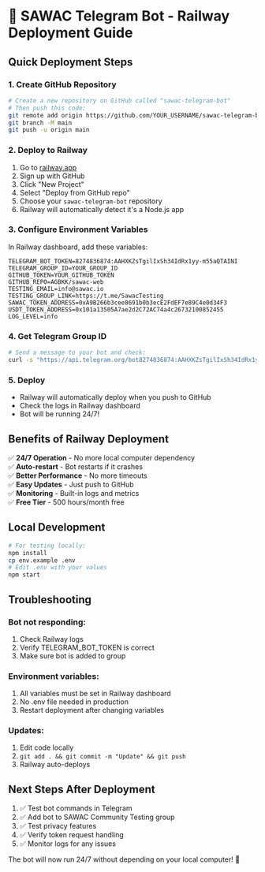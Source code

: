 # 🚀 SAWAC Telegram Bot - Railway Deployment Guide

## Quick Deployment Steps

### 1. Create GitHub Repository
```bash
# Create a new repository on GitHub called "sawac-telegram-bot"
# Then push this code:
git remote add origin https://github.com/YOUR_USERNAME/sawac-telegram-bot.git
git branch -M main
git push -u origin main
```

### 2. Deploy to Railway
1. Go to [railway.app](https://railway.app)
2. Sign up with GitHub
3. Click "New Project"
4. Select "Deploy from GitHub repo"
5. Choose your `sawac-telegram-bot` repository
6. Railway will automatically detect it's a Node.js app

### 3. Configure Environment Variables
In Railway dashboard, add these variables:
```
TELEGRAM_BOT_TOKEN=8274836874:AAHXKZsTgilIxSh34IdRx1yy-m55aQTAINI
TELEGRAM_GROUP_ID=YOUR_GROUP_ID
GITHUB_TOKEN=YOUR_GITHUB_TOKEN
GITHUB_REPO=AGBKK/sawac-web
TESTING_EMAIL=info@sawac.io
TESTING_GROUP_LINK=https://t.me/SawacTesting
SAWAC_TOKEN_ADDRESS=0xA9B266b3cee8691b0b3ecE2FdEF7e89C4e0d34F3
USDT_TOKEN_ADDRESS=0x101a13505A7ae2d2C72AC74a4c26732100852455
LOG_LEVEL=info
```

### 4. Get Telegram Group ID
```bash
# Send a message to your bot and check:
curl -s "https://api.telegram.org/bot8274836874:AAHXKZsTgilIxSh34IdRx1yy-m55aQTAINI/getUpdates"
```

### 5. Deploy
- Railway will automatically deploy when you push to GitHub
- Check the logs in Railway dashboard
- Bot will be running 24/7!

## Benefits of Railway Deployment

✅ **24/7 Operation** - No more local computer dependency  
✅ **Auto-restart** - Bot restarts if it crashes  
✅ **Better Performance** - No more timeouts  
✅ **Easy Updates** - Just push to GitHub  
✅ **Monitoring** - Built-in logs and metrics  
✅ **Free Tier** - 500 hours/month free  

## Local Development
```bash
# For testing locally:
npm install
cp env.example .env
# Edit .env with your values
npm start
```

## Troubleshooting

### Bot not responding:
1. Check Railway logs
2. Verify TELEGRAM_BOT_TOKEN is correct
3. Make sure bot is added to group

### Environment variables:
1. All variables must be set in Railway dashboard
2. No .env file needed in production
3. Restart deployment after changing variables

### Updates:
1. Edit code locally
2. `git add . && git commit -m "Update" && git push`
3. Railway auto-deploys

## Next Steps After Deployment

1. ✅ Test bot commands in Telegram
2. ✅ Add bot to SAWAC Community Testing group
3. ✅ Test privacy features
4. ✅ Verify token request handling
5. ✅ Monitor logs for any issues

The bot will now run 24/7 without depending on your local computer! 🎉 